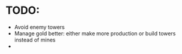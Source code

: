 # TODO:
- Avoid enemy towers
- Manage gold better: either make more production or build towers instead of mines
- 